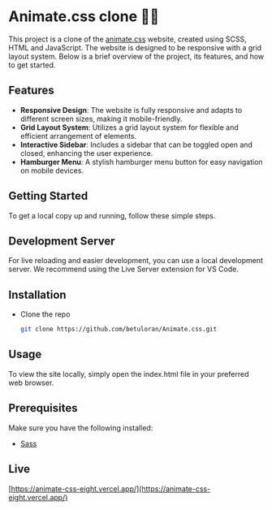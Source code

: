 # Animate.css clone 👩‍💻

This project is a clone of the [animate.css](https://animate.style/) website, created using SCSS, HTML and JavaScript. The website is designed to be responsive with a grid layout system. Below is a brief overview of the project, its features, and how to get started.

## Features 

- **Responsive Design**: The website is fully responsive and adapts to different screen sizes, making it mobile-friendly.
- **Grid Layout System**: Utilizes a grid layout system for flexible and efficient arrangement of elements.
- **Interactive Sidebar**: Includes a sidebar that can be toggled open and closed, enhancing the user experience.
- **Hamburger Menu**: A stylish hamburger menu button for easy navigation on mobile devices.

## Getting Started

To get a local copy up and running, follow these simple steps.

## Development Server

For live reloading and easier development, you can use a local development server. We recommend using the Live Server extension for VS Code.

## Installation

- Clone the repo
   
   ```sh
   git clone https://github.com/betuloran/Animate.css.git

## Usage

To view the site locally, simply open the index.html file in your preferred web browser.

## Prerequisites

Make sure you have the following installed:
- [Sass](https://sass-lang.com/install/)

## Live
[https://animate-css-eight.vercel.app/](https://animate-css-eight.vercel.app/)






